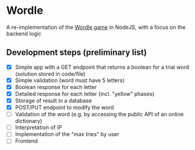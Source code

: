 # Wordle

A re-implementation of the [Wordle game](https://www.nytimes.com/games/wordle/index.html) in NodeJS,
with a focus on the backend logic

## Development steps (preliminary list)

- [x] Simple app with a GET endpoint that returns a boolean for a trial word (solution stored in code/file)
- [x] Simple validation (word must have 5 letters)
- [x] Boolean response for each letter
- [x] Detailed response for each letter (incl. "yellow" phases)
- [x] Storage of result in a database
- [x] POST/PUT endpoint to modify the word
- [ ] Validation of the word (e.g. by accessing the public API of an online dictionary)
- [ ] Interpretation of IP
- [ ] Implementation of the "max tries" by user
- [ ] Frontend
